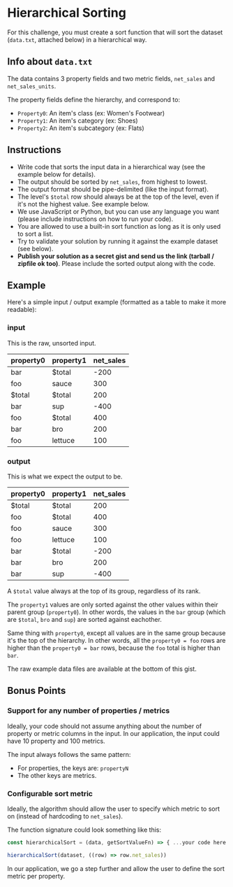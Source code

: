 
# Hierarchical Sorting

For this challenge, you must create a sort function that will sort the dataset (`data.txt`, attached below) in a hierarchical way.


## Info about `data.txt`

The data contains 3 property fields and two metric fields, `net_sales` and `net_sales_units`.

The property fields define the hierarchy, and correspond to:

- `Property0`: An item's class (ex: Women's Footwear)
- `Property1`: An item's category (ex: Shoes)
- `Property2`: An item's subcategory (ex: Flats)

## Instructions

- Write code that sorts the input data in a hierarchical way (see the example below for details).
- The output should be sorted by `net_sales`, from highest to lowest.
- The output format should be pipe-delimited (like the input format).
- The level's `$total` row should always be at the top of the level, even if it's not the highest value. See example below.
- We use JavaScript or Python, but you can use any language you want (please include instructions on how to run your code).
- You are allowed to use a built-in sort function as long as it is only used to sort a list.
- Try to validate your solution by running it against the example dataset (see below).
- **Publish your solution as a secret gist and send us the link (tarball / zipfile ok too)**. Please include the sorted output along with the code.


## Example

Here's a simple input / output example (formatted as a table to make it more readable):

### input

This is the raw, unsorted input.

|property0|property1|net_sales|
|---------|---------|-----|
| bar     | $total  | -200|
| foo     | sauce   |  300|
| $total  | $total  |  200|
| bar     | sup     | -400|
| foo     | $total  |  400|
| bar     | bro     |  200|
| foo     | lettuce |  100|

### output

This is what we expect the output to be.

|property0|property1|net_sales|
|---------|---------|-----|
| $total  | $total  |  200|
| foo     | $total  |  400|
| foo     | sauce   |  300|
| foo     | lettuce |  100|
| bar     | $total  | -200|
| bar     | bro     |  200|
| bar     | sup     | -400|

A `$total` value always at the top of its group, regardless of its rank. 

The `property1` values are only sorted against the other values within their parent group (`property0`). In other words, the values in the `bar` group (which are `$total`, `bro` and `sup`) are sorted against eachother.

Same thing with `property0`, except all values are in the same group because it's the top of the hierarchy. In other words, all the `property0 = foo` rows are higher than the `property0 = bar` rows, because the `foo` total is higher than `bar`.

The raw example data files are available at the bottom of this gist.

## Bonus Points

### Support for any number of properties / metrics

Ideally, your code should not assume anything about the number of property or metric columns in the input. In our application, the input could have 10 property and 100 metrics.

The input always follows the same pattern:

- For properties, the keys are: `propertyN`
- The other keys are metrics.

### Configurable sort metric

Ideally, the algorithm should allow the user to specify which metric to sort on (instead of hardcoding to `net_sales`).

The function signature could look something like this:

```javascript
const hierarchicalSort = (data, getSortValueFn) => { ...your code here... }

hierarchicalSort(dataset, ((row) => row.net_sales))
```

In our application, we go a step further and allow the user to define the sort metric per property.